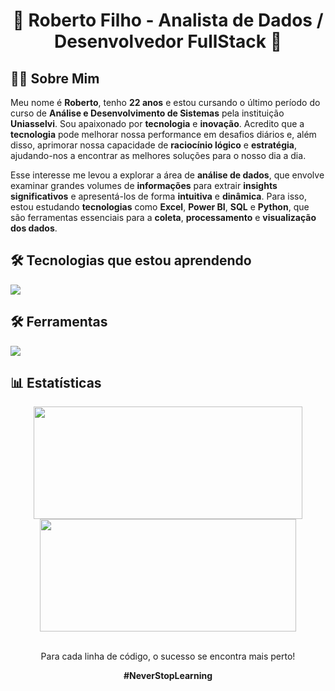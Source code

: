 <h1 align="center">🚀 Roberto Filho - Analista de Dados / Desenvolvedor FullStack 🚀</h1>

<h2>🙍‍♂️ Sobre Mim</h2>

<p>Meu nome é <strong>Roberto</strong>, tenho <strong>22 anos</strong> e estou cursando o último período do curso de <strong>Análise e Desenvolvimento de Sistemas</strong> pela instituição <strong>Uniasselvi</strong>. Sou apaixonado por <strong>tecnologia</strong> e <strong>inovação</strong>. Acredito que a <strong>tecnologia</strong> pode melhorar nossa performance em desafios diários e, além disso, aprimorar nossa capacidade de <strong>raciocínio lógico</strong> e <strong>estratégia</strong>, ajudando-nos a encontrar as melhores soluções para o nosso dia a dia.</p>

<p>Esse interesse me levou a explorar a área de <strong>análise de dados</strong>, que envolve examinar grandes volumes de <strong>informações</strong> para extrair <strong>insights significativos</strong> e apresentá-los de forma <strong>intuitiva</strong> e <strong>dinâmica</strong>. Para isso, estou estudando <strong>tecnologias</strong> como <strong>Excel</strong>, <strong>Power BI</strong>, <strong>SQL</strong> e <strong>Python</strong>, que são ferramentas essenciais para a <strong>coleta</strong>, <strong>processamento</strong> e <strong>visualização dos dados</strong>.</p>

<h2>🛠️ Tecnologias que estou aprendendo</h2>

<p align="left">
  <a href="https://skillicons.dev">
    <img src="https://skillicons.dev/icons?i=html,css,tailwind,js,react,next,nodejs,nest,python" />
  </a>
</p>

<h2>🛠️ Ferramentas</h2>

<p align="left">
  <a href="https://skillicons.dev">
    <img src="https://skillicons.dev/icons?i=vscode,figma,github,vite,docker" />
  </a>
</p>

<h2>📊 Estatísticas</h2>

<div align="center">
  <a href="https://github.com/eurcvf">
    <img height="180em" src="https://github-readme-stats.vercel.app/api?username=eurcvf&show_icons=true&theme=holi&include_all_commits=true&hide_border=true" width="430px"/>
    <img height="180em" src="https://github-readme-stats.vercel.app/api/top-langs/?username=eurcvf&layout=compact&langs_count=8&theme=holi&hide_border=true" width="410px"/>
  </a>
</div>

<br />

<div align="center">
  <p>Para cada linha de código, o sucesso se encontra mais perto!</p>
  <p><strong>#NeverStopLearning</strong></p>
</div>

